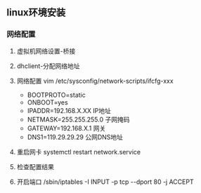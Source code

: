 ## linux环境安装

### 网络配置

1. 虚拟机网络设置-桥接

2. dhclient-分配网络地址

3. 网络配置 vim /etc/sysconfig/network-scripts/ifcfg-xxx

	* BOOTPROTO=static 
	* ONBOOT=yes
	* IPADDR=192.168.X.XX     IP地址
	* NETMASK=255.255.255.0   子网掩码
	* GATEWAY=192.168.X.1     网关
	* DNS1=119.29.29.29       公网DNS地址

4. 重启网卡 systemctl restart network.service

5. 检查配置结果

6. 开启端口 /sbin/iptables -I INPUT -p tcp --dport 80 -j ACCEPT